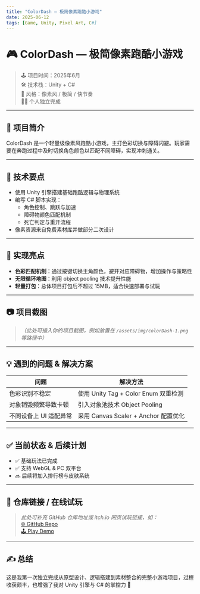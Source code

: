 ```yaml
---
title: "ColorDash — 极简像素跑酷小游戏"
date: 2025-06-12
tags: [Game, Unity, Pixel Art, C#]
---
```


# 🎮 ColorDash — 极简像素跑酷小游戏

> 🕹️ 项目时间：2025年6月  
> 🛠️ 技术栈：Unity + C#  
> 🎨 风格：像素风 / 极简 / 快节奏  
> 👩‍💻 个人独立完成

---

## 🚀 项目简介

ColorDash 是一个轻量级像素风跑酷小游戏，主打色彩切换与障碍闪避。玩家需要在奔跑过程中及时切换角色颜色以匹配不同障碍，实现冲刺通关。

---

## 🔧 技术要点

- 使用 Unity 引擎搭建基础跑酷逻辑与物理系统
- 编写 C# 脚本实现：
  - 角色控制、跳跃与加速
  - 障碍物颜色匹配机制
  - 死亡判定与重开流程
- 像素资源来自免费素材库并做部分二次设计

---

## 🧠 实现亮点

- **色彩匹配机制**：通过按键切换主角颜色，避开对应障碍物，增加操作与策略性
- **无限循环地图**：利用 object pooling 技术提升性能
- **轻量打包**：总体项目打包后不超过 15MB，适合快速部署与试玩

---

## 📷 项目截图

> *（此处可插入你的项目截图，例如放置在 `/assets/img/colorDash-1.png` 等路径中）*

---

## 💡 遇到的问题 & 解决方案

| 问题 | 解决方法 |
|------|----------|
| 色彩识别不稳定 | 使用 Unity Tag + Color Enum 双重检测 |
| 对象销毁频繁导致卡顿 | 引入对象池技术 Object Pooling |
| 不同设备上 UI 适配异常 | 采用 Canvas Scaler + Anchor 配置优化 |

---

## ✅ 当前状态 & 后续计划

- ✅ 基础玩法已完成
- ✅ 支持 WebGL & PC 双平台
- 🔜 后续将加入排行榜与皮肤系统

---

## 🔗 仓库链接 / 在线试玩

> *此处可补充 GitHub 仓库地址或 itch.io 网页试玩链接，如：*  
> [🌐 GitHub Repo](https://github.com/yourname/ColorDash)  
> [🕹️ Play Demo](https://yourname.itch.io/colordash)

---

## ✍️ 总结

这是我第一次独立完成从原型设计、逻辑搭建到素材整合的完整小游戏项目，过程收获颇丰，也增强了我对 Unity 引擎与 C# 的掌控力 🎯
